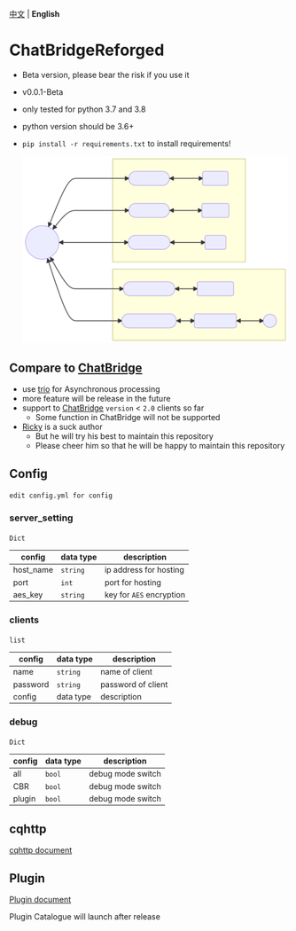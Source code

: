 [中文](https://github.com/rickyhoho/ChatBridgeReforged/blob/master/README-cn.md) | **English**

# ChatBridgeReforged

- Beta version, please bear the risk if you use it
- v0.0.1-Beta
- only tested for python 3.7 and 3.8
- python version should be 3.6+
- `pip install -r requirements.txt` to install requirements!

  ![image](./CBR.svg)

## Compare to [ChatBridge](https://github.com/TISUnion/ChatBridge)

- use [trio](https://trio.readthedocs.io/) for Asynchronous processing
- more feature will be release in the future
- support to [ChatBridge](https://github.com/TISUnion/ChatBridge) `version` < `2.0` clients so far
  - Some function in ChatBridge will not be supported
- [Ricky](https://github.com/rickyhoho) is a suck author
  - But he will try his best to maintain this repository
  - Please cheer him so that he will be happy to maintain this repository

## Config

`edit config.yml for config`

### server_setting
`Dict`

| config | data type | description |
|----|----|----|
| host_name | `string`| ip address for hosting |
| port | `int` | port for hosting |
| aes_key | `string` | key for `AES` encryption |

### clients
`list`

| config | data type | description |
|----|----|----|
| name | `string` | name of client |
| password | `string`| password of client |
| config | data type | description |

### debug
`Dict`

| config | data type | description |
|----|----|----|
| all | `bool` | debug mode switch |
| CBR | `bool` | debug mode switch |
| plugin | `bool` | debug mode switch |

## cqhttp

[cqhttp document](https://github.com/rickyhoho/ChatBridgeReforged/tree/master/doc/cqhttp.md)

## Plugin

[Plugin document](https://github.com/rickyhoho/ChatBridgeReforged/tree/master/doc/plugin.md)

Plugin Catalogue will launch after release
